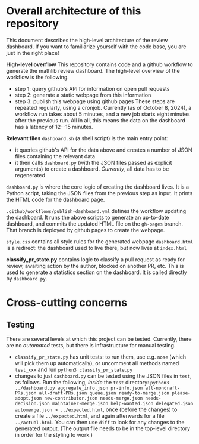 # Overall architecture of this repository

This document describes the high-level architecture of the review dashboard. If you want to familiarize yourself with the code base, you are just in the right place!

**High-level overflow** This repository contains code and a github workflow to generate the mathlib review dashboard.
The high-level overview of the workflow is the following.
- step 1: query github's API for information on open pull requests
- step 2: generate a static webpage from this information
- step 3: publish this webpage using github pages
These steps are repeated regularly, using a cronjob. Currently (as of October 8, 2024), a workflow run takes about 5 minutes, and a new job starts eight minutes after the previous run. All in all, this means the data on the dashboard has a latency of 12--15 minutes.

**Relevant files**
`dashboard.sh` (a shell script) is the main entry point:
- it queries github's API for the data above and creates a number of JSON files containing the relevant data
- it then calls `dashboard.py` (with the JSON files passed as explicit arguments) to create a dashboard.
*Currently*, all data has to be regenerated

`dashboard.py` is where the core logic of creating the dashboard lives. It is a Python script, taking the JSON files from the previous step as input. It prints the HTML code for the dashboard page.

`.github/workflows/publish-dashboard.yml` defines the workflow updating the dashboard. It runs the above scripts to generate an up-to-date dashboard, and commits the updated HTML file on the `gh-pages` branch. That branch is deployed by github pages to create the webpage.

`style.css` contains all style rules for the generated webpage
`dashboard.html` is a redirect: the dashboard used to live there, but now lives at `index.html`

**classify_pr_state.py** contains logic to classify a pull request as ready for review, awaiting action by the author, blocked on another PR, etc. This is used to generate a statistics section on the dashboard. It is called directly by `dashboard.py`.




# Cross-cutting concerns

## Testing
There are several levels at which this project can be tested. Currently, there are no *automated* tests, but there is infrastructure for manual testing.

- `classify_pr_state.py` has unit tests: to run them, use e.g. `nose` (which will pick them up automatically), or uncomment all methods named `test_xxx` and run `python3 classify_pr_state.py`
- changes to just `dashboard.py` can be tested using the JSON files in `test`, as follows.
Run the following, *inside* the `test` directory:
`python3 ../dashboard.py aggregate_info.json pr-info.json all-nondraft-PRs.json all-draft-PRs.json queue.json ready-to-merge.json please-adopt.json new-contributor.json needs-merge.json needs-decision.json maintainer-merge.json help-wanted.json delegated.json automerge.json > ../expected.html`,
once (before the changes) to create a file `../expected.html`, and again afterwards for a file `../actual.html`.
You can then use `diff` to look for any changes to the generated output.
(The output file needs to be in the top-level directory in order for the styling to work.)

